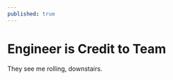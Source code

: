 ```yaml
---
published: true
---
```


Engineer is Credit to Team
============================

They  see me rolling, downstairs.
